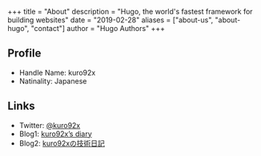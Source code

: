 +++
title = "About"
description = "Hugo, the world's fastest framework for building websites"
date = "2019-02-28"
aliases = ["about-us", "about-hugo", "contact"]
author = "Hugo Authors"
+++

## Profile

* Handle Name: kuro92x
* Natinality: Japanese

## Links

* Twitter: [@kuro92x](https://twitter.com/kuro92x)
* Blog1: [kuro92x’s diary](https://kuro92x.hatenablog.jp)
* Blog2: [kuro92xの技術日記](https://kuro92x.hatenablog.com)

